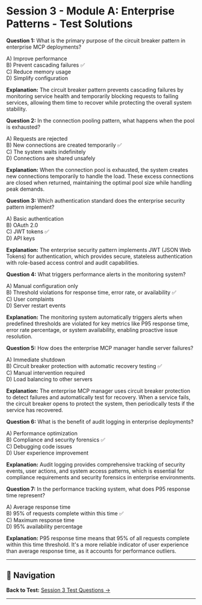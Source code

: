 # Session 3 - Module A: Enterprise Patterns - Test Solutions

**Question 1:** What is the primary purpose of the circuit breaker pattern in enterprise MCP deployments?  

A) Improve performance  
B) Prevent cascading failures ✅  
C) Reduce memory usage  
D) Simplify configuration  

**Explanation:** The circuit breaker pattern prevents cascading failures by monitoring service health and temporarily blocking requests to failing services, allowing them time to recover while protecting the overall system stability.

**Question 2:** In the connection pooling pattern, what happens when the pool is exhausted?  

A) Requests are rejected  
B) New connections are created temporarily ✅  
C) The system waits indefinitely  
D) Connections are shared unsafely  

**Explanation:** When the connection pool is exhausted, the system creates new connections temporarily to handle the load. These excess connections are closed when returned, maintaining the optimal pool size while handling peak demands.

**Question 3:** Which authentication standard does the enterprise security pattern implement?  

A) Basic authentication  
B) OAuth 2.0  
C) JWT tokens ✅  
D) API keys  

**Explanation:** The enterprise security pattern implements JWT (JSON Web Tokens) for authentication, which provides secure, stateless authentication with role-based access control and audit capabilities.

**Question 4:** What triggers performance alerts in the monitoring system?  

A) Manual configuration only  
B) Threshold violations for response time, error rate, or availability ✅  
C) User complaints  
D) Server restart events  

**Explanation:** The monitoring system automatically triggers alerts when predefined thresholds are violated for key metrics like P95 response time, error rate percentage, or system availability, enabling proactive issue resolution.

**Question 5:** How does the enterprise MCP manager handle server failures?  

A) Immediate shutdown  
B) Circuit breaker protection with automatic recovery testing ✅  
C) Manual intervention required  
D) Load balancing to other servers  

**Explanation:** The enterprise MCP manager uses circuit breaker protection to detect failures and automatically test for recovery. When a service fails, the circuit breaker opens to protect the system, then periodically tests if the service has recovered.

**Question 6:** What is the benefit of audit logging in enterprise deployments?  

A) Performance optimization  
B) Compliance and security forensics ✅  
C) Debugging code issues  
D) User experience improvement  

**Explanation:** Audit logging provides comprehensive tracking of security events, user actions, and system access patterns, which is essential for compliance requirements and security forensics in enterprise environments.

**Question 7:** In the performance tracking system, what does P95 response time represent?  

A) Average response time  
B) 95% of requests complete within this time ✅  
C) Maximum response time  
D) 95% availability percentage  

**Explanation:** P95 response time means that 95% of all requests complete within this time threshold. It's a more reliable indicator of user experience than average response time, as it accounts for performance outliers.

---

## 🧭 Navigation

**Back to Test:** [Session 3 Test Questions →](Session3_LangChain_MCP_Integration.md#multiple-choice-test-session-3)

---
